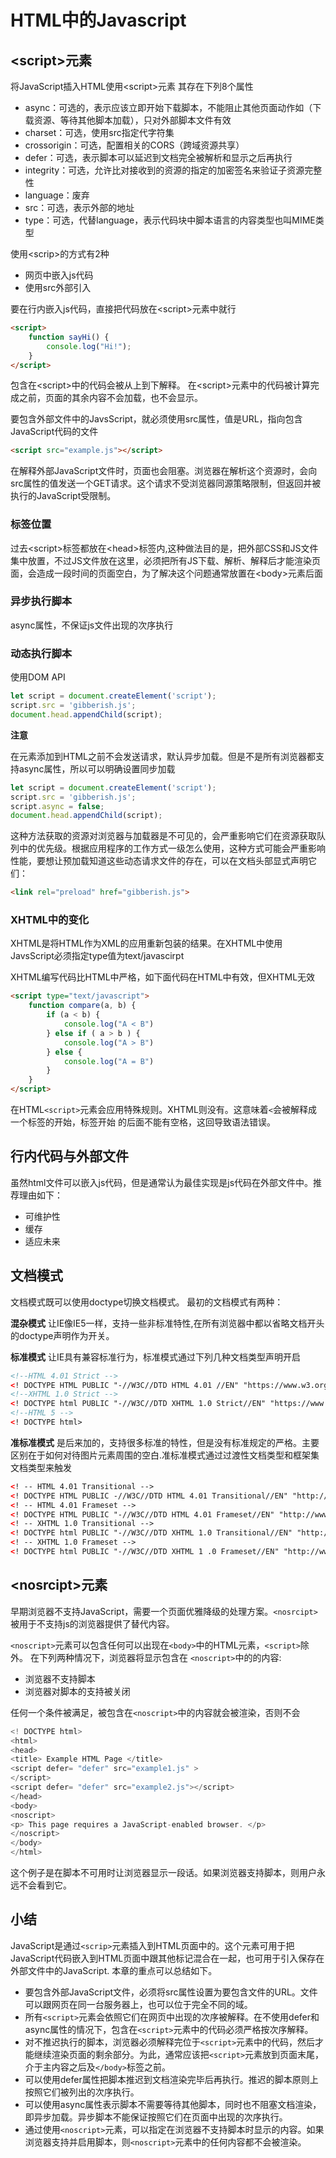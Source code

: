 # HTML中的Javascript

## \<script\>元素

将JavaScript插入HTML使用\<script\>元素
其存在下列8个属性

* async：可选的，表示应该立即开始下载脚本，不能阻止其他页面动作如（下载资源、等待其他脚本加载），只对外部脚本文件有效
* charset：可选，使用src指定代字符集
* crossorigin：可选，配置相关的CORS（跨域资源共享）
* defer：可选，表示脚本可以延迟到文档完全被解析和显示之后再执行
* integrity：可选，允许比对接收到的资源的指定的加密签名来验证子资源完整性
* language：废弃
* src：可选，表示外部的地址
* type：可选，代替language，表示代码块中脚本语言的内容类型也叫MIME类型

使用\<scrip\>的方式有2种
* 网页中嵌入js代码
* 使用src外部引入

要在行内嵌入js代码，直接把代码放在\<script\>元素中就行
```html
<script>
    function sayHi() {
        console.log("Hi!");
    }
</script>
```
包含在\<script\>中的代码会被从上到下解释。
在\<script\>元素中的代码被计算完成之前，页面的其余内容不会加载，也不会显示。

要包含外部文件中的JavsScript，就必须使用src属性，值是URL，指向包含JavaScript代码的文件
```html
<script src="example.js"></script>
```
在解释外部JavaScript文件时，页面也会阻塞。浏览器在解析这个资源时，会向src属性的值发送一个GET请求。这个请求不受浏览器同源策略限制，但返回并被执行的JavaScript受限制。

### 标签位置
过去\<script\>标签都放在\<head\>标签内,这种做法目的是，把外部CSS和JS文件集中放置，不过JS文件放在这里，必须把所有JS下载、解析、解释后才能渲染页面，会造成一段时间的页面空白，为了解决这个问题通常放置在\<body\>元素后面

### 异步执行脚本
async属性，不保证js文件出现的次序执行

### 动态执行脚本
使用DOM API
```js
let script = document.createElement('script');
script.src = 'gibberish.js';
document.head.appendChild(script);
```
**注意**

在元素添加到HTML之前不会发送请求，默认异步加载。但是不是所有浏览器都支持async属性，所以可以明确设置同步加载
```js
let script = document.createElement('script');
script.src = 'gibberish.js';
script.async = false;
document.head.appendChild(script);
```
这种方法获取的资源对浏览器与加载器是不可见的，会严重影响它们在资源获取队列中的优先级。根据应用程序的工作方式一级怎么使用，这种方式可能会严重影响性能，要想让预加载知道这些动态请求文件的存在，可以在文档头部显式声明它们：
```html
<link rel="preload" href="gibberish.js">
```

### XHTML中的变化
XHTML是将HTML作为XML的应用重新包装的结果。在XHTML中使用JavsScript必须指定type值为text/javascirpt

XHTML编写代码比HTML中严格，如下面代码在HTML中有效，但XHTML无效
```html
<script type="text/javascript">
    function compare(a, b) {
        if (a < b) {
            console.log("A < B")
        } else if ( a > b ) {
            console.log("A > B")
        } else {
            console.log("A = B")
        }
    }
</script>
```
在HTML`<script>`元素会应用特殊规则。XHTML则没有。这意味着`<`会被解释成一个标签的开始，标签开始 的后面不能有空格，这回导致语法错误。
## 行内代码与外部文件
虽然html文件可以嵌入js代码，但是通常认为最佳实现是js代码在外部文件中。推荐理由如下：
* 可维护性
* 缓存
* 适应未来

## 文档模式
文档模式既可以使用doctype切换文档模式。
最初的文档模式有两种：

**混杂模式**
让IE像IE5一样，支持一些非标准特性,在所有浏览器中都以省略文档开头的doctype声明作为开关。

**标准模式**
让IE具有兼容标准行为，标准模式通过下列几种文档类型声明开启
```html
<!--HTML 4.01 Strict -->
<! DOCTYPE HTML PUBLIC "-//W3C//DTD HTML 4.01 //EN" "https://www.w3.org/TR/html4/strict.dtd">
<!--XHTML 1.0 Strict -->
<! DOCTYPE html PUBLIC "-//W3C//DTD XHTML 1.0 Strict//EN" "https://www.w3.org/TR/xhtml1/DTD/xhtml1-strict.dtd">
<!--HTML 5 -->
<! DOCTYPE html>
```

**准标准模式**
是后来加的，支持很多标准的特性，但是没有标准规定的严格。主要区别在于如何对待图片元素周围的空白.准标准模式通过过渡性文档类型和框架集文档类型来触发
```html
<! -- HTML 4.01 Transitional -->
<! DOCTYPE HTML PUBLIC -//W3C//DTD HTML 4.01 Transitional//EN" "http://www.w3.org/TR/html4/loose.dtd">
<! -- HTML 4.01 Frameset -->
<! DOCTYPE HTML PUBLIC "-//W3C//DTD HTML 4.01 Frameset//EN" "http://www.w3.org/TR/html4/frameset.dtd" >
<! -- XHTML 1.0 Transitional -->
<! DOCTYPE html PUBLIC "-//W3C//DTD XHTML 1.0 Transitional//EN" "http://www.w3.org/TR/xhtml1/DTD/xhtm1-transitional.dtd">
<! -- XHTML 1.0 Frameset -->
<! DOCTYPE html PUBLIC "-//W3C//DTD XHTML 1 .0 Frameset//EN" "http://www.w3.org/TR/xhtml1/DTD/xhtml1-frameset.dtd">
```

## \<nosrcipt\>元素
早期浏览器不支持JavaScript，需要一个页面优雅降级的处理方案。`<nosrcipt>`被用于不支持js的浏览器提供了替代内容。

`<noscript>`元素可以包含任何可以出现在`<body>`中的HTML元素，`<script>`除外。
在下列两种情况下，浏览器将显示包含在 `<noscript>`中的的内容:
* 浏览器不支持脚本
* 浏览器对脚本的支持被关闭

任何一个条件被满足，被包含在`<noscript>`中的内容就会被渲染，否则不会

```js
<! DOCTYPE html>
<html>
<head>
<title> Example HTML Page </title>
<script defer= "defer" src="example1.js" >
</script>
<script defer= "defer" src="example2.js"></script>
</head>
<body>
<noscript>
<p> This page requires a JavaScript-enabled browser. </p>
</noscript>
</body>
</html>
```
这个例子是在脚本不可用时让浏览器显示一段话。如果浏览器支持脚本，则用户永远不会看到它。

## 小结
JavaScript是通过`<scrip>`元素插入到HTML页面中的。这个元素可用于把JavaScript代码嵌入到HTML页面中跟其他标记混合在一起，也可用于引入保存在外部文件中的JavaScript. 本章的重点可以总结如下。
* 要包含外部JavaScript文件，必须将src属性设置为要包含文件的URL。文件可以跟网页在同一台服务器上，也可以位于完全不同的域。
* 所有`<script>`元素会依照它们在网页中出现的次序被解释。在不使用defer和async属性的情况下，包含在`<script>`元素中的代码必须严格按次序解释。
* 对不推迟执行的脚本，浏览器必须解释完位于`<script>`元素中的代码，然后才能继续渲染页面的剩余部分。为此，通常应该把`<script>`元素放到页面末尾，介于主内容之后及`</body>`标签之前。
* 可以使用defer属性把脚本推迟到文档渲染完毕后再执行。推迟的脚本原则上按照它们被列出的次序执行。
* 可以使用async属性表示脚本不需要等待其他脚本，同时也不阻塞文档渲染，即异步加载。异步脚本不能保证按照它们在页面中出现的次序执行。
* 通过使用`<noscript>`元素，可以指定在浏览器不支持脚本时显示的内容。如果浏览器支持并启用脚本，则`<noscript>`元素中的任何内容都不会被渲染。